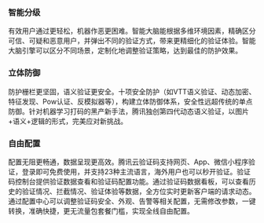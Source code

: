 ### 智能分级
有效用户通过更轻松，机器作恶更困难。智能大脑能根据多维环境因素，精确区分可信、可疑和恶意用户，并弹出不同的验证方式，带来更精细化的验证体验。智能大脑引擎可以区分不同场景，定制化地调整验证策略，达到最佳的防护效果。
### 立体防御
防护栅栏更坚固，语义验证更安全。十项安全防护（如VTT语义验证、动态加密、特征发现、Pow认证、反模拟器等），构建立体防御体系，安全性远超传统的单点防御。针对机器学习打码的黑产新手法，腾讯独创第四代动态语义验证，以图片+语义+逻辑的形式，完美应对新挑战。 
### 自由配置
配置无阻更畅通，数据呈现更高效。腾讯云验证码支持网页、App、微信小程序验证，登录即可免费使用，并支持23种主流语言，海外用户也可以秒开验证。验证码控制台提供验证数据查看和验证码配置功能。通过验证码数据看板，可以查看历史的验证情况、拦截情况、验证体验等数据，全方位实时更新客户端的请求动态。通过配置中心可以调整验证码安全、外观、告警等相关配置，无需修改参数，一键转换，准确快捷，更无流量包套餐门槛，实现全线自由配置。

